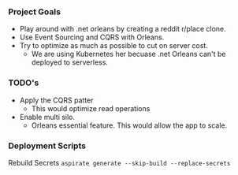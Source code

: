 ### Project Goals
- Play around with .net orleans by creating a reddit r/place clone.
- Use Event Sourcing and CQRS with Orleans.
- Try to optimize as much as possible to cut on server cost.
  - We are using Kubernetes her becuase .net Orleans can't be deployed to serverless.

### TODO's
- Apply the CQRS patter
  - This would optimize read operations
- Enable multi silo.
  - Orleans essential feature. This would allow the app to scale.



### Deployment Scripts
Rebuild Secrets
`aspirate generate --skip-build --replace-secrets`
